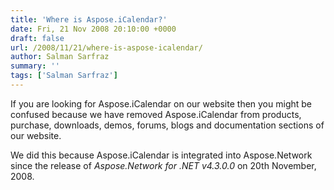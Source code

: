 ```yaml
---
title: 'Where is Aspose.iCalendar?'
date: Fri, 21 Nov 2008 20:10:00 +0000
draft: false
url: /2008/11/21/where-is-aspose-icalendar/
author: Salman Sarfraz
summary: ''
tags: ['Salman Sarfraz']
---
```


If you are looking for Aspose.iCalendar on our website then you might be confused because we have removed Aspose.iCalendar from products, purchase, downloads, demos, forums, blogs and documentation sections of our website.

We did this because Aspose.iCalendar is integrated into Aspose.Network since the release of _Aspose.Network for .NET v4.3.0.0_ on 20th November, 2008.







